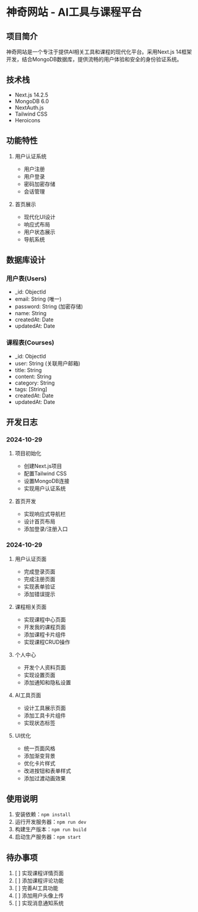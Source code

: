 # 神奇网站 - AI工具与课程平台

## 项目简介
神奇网站是一个专注于提供AI相关工具和课程的现代化平台。采用Next.js 14框架开发，结合MongoDB数据库，提供流畅的用户体验和安全的身份验证系统。

## 技术栈
- Next.js 14.2.5
- MongoDB 6.0
- NextAuth.js
- Tailwind CSS
- Heroicons

## 功能特性
1. 用户认证系统
   - 用户注册
   - 用户登录
   - 密码加密存储
   - 会话管理

2. 首页展示
   - 现代化UI设计
   - 响应式布局
   - 用户状态展示
   - 导航系统

## 数据库设计
### 用户表(Users)
- _id: ObjectId
- email: String (唯一)
- password: String (加密存储)
- name: String
- createdAt: Date
- updatedAt: Date

### 课程表(Courses)
- _id: ObjectId
- user: String (关联用户邮箱)
- title: String
- content: String
- category: String
- tags: [String]
- createdAt: Date
- updatedAt: Date

## 开发日志

### 2024-10-29
1. 项目初始化
   - 创建Next.js项目
   - 配置Tailwind CSS
   - 设置MongoDB连接
   - 实现用户认证系统

2. 首页开发
   - 实现响应式导航栏
   - 设计首页布局
   - 添加登录/注册入口

### 2024-10-29
1. 用户认证页面
   - 完成登录页面
   - 完成注册页面
   - 实现表单验证
   - 添加错误提示

2. 课程相关页面
   - 实现课程中心页面
   - 开发我的课程页面
   - 添加课程卡片组件
   - 实现课程CRUD操作

3. 个人中心
   - 开发个人资料页面
   - 实现设置页面
   - 添加通知和隐私设置

4. AI工具页面
   - 设计工具展示页面
   - 添加工具卡片组件
   - 实现状态标签

5. UI优化
   - 统一页面风格
   - 添加渐变背景
   - 优化卡片样式
   - 改进按钮和表单样式
   - 添加过渡动画效果


## 使用说明
1. 安装依赖：`npm install`
2. 运行开发服务器：`npm run dev`
3. 构建生产版本：`npm run build`
4. 启动生产服务器：`npm start`

## 待办事项
1. [ ] 实现课程详情页面
2. [ ] 添加课程评论功能
3. [ ] 完善AI工具功能
4. [ ] 添加用户头像上传
5. [ ] 实现消息通知系统